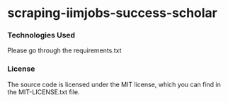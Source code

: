 # scraping-iimjobs-success-scholar
 
### Technologies Used
Please go through the requirements.txt

### License 
The source code is licensed under the MIT license, which you can find in the MIT-LICENSE.txt file.